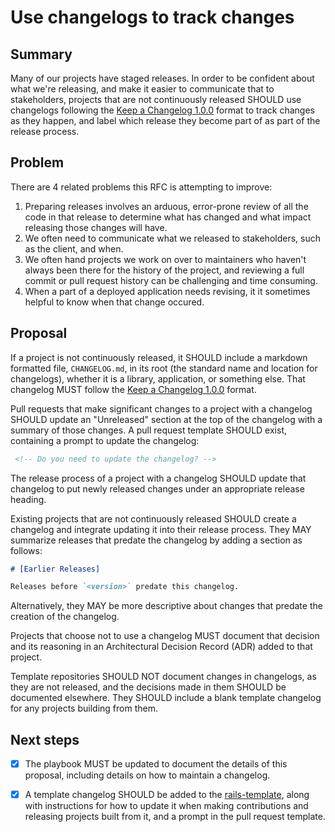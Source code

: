 # Use changelogs to track changes

## Summary

Many of our projects have staged releases. In order to be confident about what
we're releasing, and make it easier to communicate that to stakeholders,
projects that are not continuously released SHOULD use changelogs following the
[Keep a Changelog 1.0.0][] format to track changes as they happen, and label
which release they become part of as part of the release process.

## Problem

There are 4 related problems this RFC is attempting to improve:

1. Preparing releases involves an arduous, error-prone review of all the code in
   that release to determine what has changed and what impact releasing those
   changes will have.
1. We often need to communicate what we released to stakeholders, such as the
   client, and when.
1. We often hand projects we work on over to maintainers who haven't always been
   there for the history of the project, and reviewing a full commit or pull
   request history can be challenging and time consuming.
1. When a part of a deployed application needs revising, it it sometimes helpful
   to know when that change occured.

## Proposal

If a project is not continuously released, it SHOULD include a markdown
formatted file, `CHANGELOG.md`, in its root (the standard name and location for
changelogs), whether it is a library, application, or something else. That
changelog MUST follow the [Keep a Changelog 1.0.0][] format.

Pull requests that make significant changes to a project with a changelog SHOULD
update an "Unreleased" section at the top of the changelog with a summary of
those changes. A pull request template SHOULD exist, containing a prompt to
update the changelog:

```md
 <!-- Do you need to update the changelog? -->
```

The release process of a project with a changelog SHOULD update that changelog
to put newly released changes under an appropriate release heading.

Existing projects that are not continuously released SHOULD create a changelog
and integrate updating it into their release process. They MAY summarize
releases that predate the changelog by adding a section as follows:

```md
# [Earlier Releases]

Releases before `<version>` predate this changelog.
```

Alternatively, they MAY be more descriptive about changes that predate the
creation of the changelog.

Projects that choose not to use a changelog MUST document that decision and its
reasoning in an Architectural Decision Record (ADR) added to that project.

Template repositories SHOULD NOT document changes in changelogs, as they are not
released, and the decisions made in them SHOULD be documented elsewhere. They
SHOULD include a blank template changelog for any projects building from them.

## Next steps

- [x] The playbook MUST be updated to document the details of this proposal,
      including details on how to maintain a changelog.

- [x] A template changelog SHOULD be added to the [rails-template][], along with
      instructions for how to update it when making contributions and releasing
      projects built from it, and a prompt in the pull request template.

[keep a changelog 1.0.0]: https://keepachangelog.com/en/1.0.0/
[rails-template]: https://github.com/dxw/rails-template
